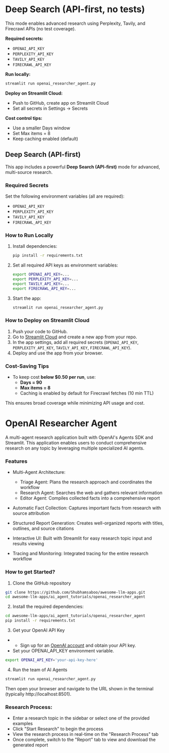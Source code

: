 # Deep Search (API-first, no tests)

This mode enables advanced research using Perplexity, Tavily, and Firecrawl APIs (no test coverage).

**Required secrets:**
- `OPENAI_API_KEY`
- `PERPLEXITY_API_KEY`
- `TAVILY_API_KEY`
- `FIRECRAWL_API_KEY`

**Run locally:**
```bash
streamlit run openai_researcher_agent.py
```

**Deploy on Streamlit Cloud:**
- Push to GitHub, create app on Streamlit Cloud
- Set all secrets in Settings → Secrets

**Cost control tips:**
- Use a smaller Days window
- Set Max items = 8
- Keep caching enabled (default)

## Deep Search (API-first)

This app includes a powerful **Deep Search (API-first)** mode for advanced, multi-source research.

### Required Secrets

Set the following environment variables (all are required):

- `OPENAI_API_KEY`
- `PERPLEXITY_API_KEY`
- `TAVILY_API_KEY`
- `FIRECRAWL_API_KEY`

### How to Run Locally

1. Install dependencies:
    ```bash
    pip install -r requirements.txt
    ```
2. Set all required API keys as environment variables:
    ```bash
    export OPENAI_API_KEY=...
    export PERPLEXITY_API_KEY=...
    export TAVILY_API_KEY=...
    export FIRECRAWL_API_KEY=...
    ```
3. Start the app:
    ```bash
    streamlit run openai_researcher_agent.py
    ```

### How to Deploy on Streamlit Cloud

1. Push your code to GitHub.
2. Go to [Streamlit Cloud](https://streamlit.io/cloud) and create a new app from your repo.
3. In the app settings, add all required secrets (`OPENAI_API_KEY`, `PERPLEXITY_API_KEY`, `TAVILY_API_KEY`, `FIRECRAWL_API_KEY`).
4. Deploy and use the app from your browser.

### Cost-Saving Tips

- To keep cost **below $0.50 per run**, use:
  - **Days = 90**
  - **Max items = 8**
  - Caching is enabled by default for Firecrawl fetches (10 min TTL)

This ensures broad coverage while minimizing API usage and cost.
# OpenAI Researcher Agent
A multi-agent research application built with OpenAI's Agents SDK and Streamlit. This application enables users to conduct comprehensive research on any topic by leveraging multiple specialized AI agents.

### Features

- Multi-Agent Architecture:
    - Triage Agent: Plans the research approach and coordinates the workflow
    - Research Agent: Searches the web and gathers relevant information
    - Editor Agent: Compiles collected facts into a comprehensive report

- Automatic Fact Collection: Captures important facts from research with source attribution
- Structured Report Generation: Creates well-organized reports with titles, outlines, and source citations
- Interactive UI: Built with Streamlit for easy research topic input and results viewing
- Tracing and Monitoring: Integrated tracing for the entire research workflow

### How to get Started?

1. Clone the GitHub repository
```bash
git clone https://github.com/Shubhamsaboo/awesome-llm-apps.git
cd awesome-llm-apps/ai_agent_tutorials/openai_researcher_agent
```

2. Install the required dependencies:

```bash
cd awesome-llm-apps/ai_agent_tutorials/openai_researcher_agent
pip install -r requirements.txt
```

3. Get your OpenAI API Key

- - Sign up for an [OpenAI account](https://platform.openai.com/) and obtain your API key.
- Set your OPENAI_API_KEY environment variable.
```bash
export OPENAI_API_KEY='your-api-key-here'
```

4. Run the team of AI Agents
```bash
streamlit run openai_researcher_agent.py
```

Then open your browser and navigate to the URL shown in the terminal (typically http://localhost:8501).

### Research Process:
- Enter a research topic in the sidebar or select one of the provided examples
- Click "Start Research" to begin the process
- View the research process in real-time on the "Research Process" tab
- Once complete, switch to the "Report" tab to view and download the generated report